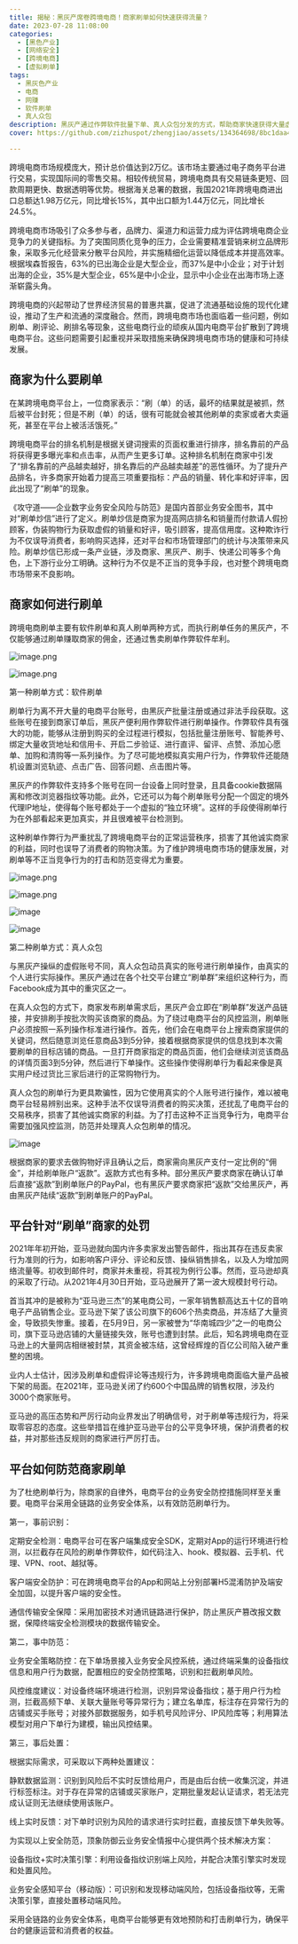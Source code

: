 ```yaml
---
title: 揭秘：黑灰产席卷跨境电商！商家刷单如何快速获得流量？
date: 2023-07-28 11:08:00
categories:
  - [黑色产业]
  - [网络安全]
  - [跨境电商]
  - [虚拟刷单]
tags:
  - 黑灰色产业
  - 电商
  - 网赚
  - 软件刷单
  - 真人众包
description: 黑灰产通过作弊软件批量下单、真人众包分发的方式，帮助商家快速获得大量虚假订单，推动商家的商铺快获得更多流量。厚此不仅误导消费者的购物决策，引发店铺不公平竞争，更严重影响平台的正常运营。
cover: https://github.com/zizhuspot/zhengjiao/assets/134364698/8bc1daa4-0bf3-4e8f-853d-452499ac59b1

---
```

跨境电商市场规模庞大，预计总价值达到2万亿。该市场主要通过电子商务平台进行交易，实现国际间的零售交易。相较传统贸易，跨境电商具有交易链条更短、回款周期更快、数据透明等优势。根据海关总署的数据，我国2021年跨境电商进出口总额达1.98万亿元，同比增长15%，其中出口额为1.44万亿元，同比增长24.5%。

跨境电商市场吸引了众多参与者，品牌力、渠道力和运营力成为评估跨境电商企业竞争力的关键指标。为了突围同质化竞争的压力，企业需要精准营销来树立品牌形象，采取多元化经营来分散平台风险，并实施精细化运营以降低成本并提高效率。根据埃森哲报告，63%的已出海企业是大型企业，而37%是中小企业；对于计划出海的企业，35%是大型企业，65%是中小企业，显示中小企业在出海市场上逐渐崭露头角。

跨境电商的兴起带动了世界经济贸易的普惠共赢，促进了流通基础设施的现代化建设，推动了生产和流通的深度融合。然而，跨境电商市场也面临着一些问题，例如刷单、刷评论、刷排名等现象，这些电商行业的顽疾从国内电商平台扩散到了跨境电商平台。这些问题需要引起重视并采取措施来确保跨境电商市场的健康和可持续发展。

## 商家为什么要刷单

在某跨境电商平台上，一位商家表示：“刷（单）的话，最坏的结果就是被抓，然后被平台封死；但是不刷（单）的话，很有可能就会被其他刷单的卖家或者大卖逼死，甚至在平台上被活活饿死。”

跨境电商平台的排名机制是根据关键词搜索的页面权重进行排序，排名靠前的产品将获得更多曝光率和点击率，从而产生更多订单。这种排名机制在商家中引发了“排名靠前的产品越卖越好，排名靠后的产品越卖越差”的恶性循环。为了提升产品排名，许多商家开始着力提高三项重要指标：产品的销量、转化率和好评率，因此出现了“刷单”的现象。

《攻守道——企业数字业务安全风险与防范》是国内首部业务安全图书，其中对“刷单炒信”进行了定义。刷单炒信是商家为提高网店排名和销量而付款请人假扮顾客，伪装购物行为获取虚假的销量和好评，吸引顾客，提高信用度。这种欺诈行为不仅误导消费者，影响购买选择，还对平台和市场管理部门的统计与决策带来风险。刷单炒信已形成一条产业链，涉及商家、黑灰产、刷手、快递公司等多个角色，上下游行业分工明确。这种行为不仅是不正当的竞争手段，也对整个跨境电商市场带来不良影响。

## 商家如何进行刷单

跨境电商刷单主要有软件刷单和真人刷单两种方式，而执行刷单任务的黑灰产，不仅能够通过刷单赚取商家的佣金，还通过售卖刷单作弊软件牟利。

![image.png](https://s2.loli.net/2023/07/28/aAMV5RjW9x8mh7C.png)

![image.png](https://s2.loli.net/2023/07/28/7MKDmbhQgEZGvw1.png)

第一种刷单方式：软件刷单

刷单行为离不开大量的电商平台账号，由黑灰产批量注册或通过非法手段获取。这些账号在接到商家订单后，黑灰产便利用作弊软件进行刷单操作。作弊软件具有强大的功能，能够从注册到购买的全过程进行模拟，包括批量注册账号、智能养号、绑定大量收货地址和信用卡、开启二步验证、进行直评、留评、点赞、添加心愿单、加购和清购等一系列操作。为了尽可能地模拟真实用户行为，作弊软件还能随机设置浏览轨迹、点击广告、回答问题、点击图片等。

黑灰产的作弊软件支持多个账号在同一台设备上同时登录，且具备cookie数据隔离和修改浏览器指纹等功能。此外，它还可以为每个刷单账号分配一个固定的境外代理IP地址，使得每个账号都处于一个虚拟的“独立环境”。这样的手段使得刷单行为在外部看起来更加真实，并且很难被平台检测到。

这种刷单作弊行为严重扰乱了跨境电商平台的正常运营秩序，损害了其他诚实商家的利益，同时也误导了消费者的购物决策。为了维护跨境电商市场的健康发展，对刷单等不正当竞争行为的打击和防范变得尤为重要。

![image.png](https://s2.loli.net/2023/07/28/aXZNBFjbAM5eGxg.png)

![image.png](https://s2.loli.net/2023/07/28/dGg3xSRjv56nsmZ.png)

![image](https://github.com/zizhuspot/zhengjiao/assets/134364698/a5fa14a4-8560-48fb-af5a-03677ee7abe2)

![image](https://github.com/zizhuspot/zhengjiao/assets/134364698/bc0df302-d94a-4315-9bc2-a67a8623342e)


第二种刷单方式：真人众包

与黑灰产操纵的虚假账号不同，真人众包动员真实的账号进行刷单操作，由真实的个人进行实际操作。黑灰产通过在各个社交平台建立“刷单群”来组织这种行为，而Facebook成为其中的重灾区之一。

在真人众包的方式下，商家发布刷单需求后，黑灰产会立即在“刷单群”发送产品链接，并安排刷手按批次购买该商家的商品。为了绕过电商平台的风控监测，刷单账户必须按照一系列操作标准进行操作。首先，他们会在电商平台上搜索商家提供的关键词，然后随意浏览任意商品3到5分钟，接着根据商家提供的信息找到本次需要刷单的目标店铺的商品。一旦打开商家指定的商品页面，他们会继续浏览该商品的详情页面3到5分钟，然后进行下单操作。这些操作使得刷单行为看起来像是真实用户经过货比三家后进行的正常购物行为。

真人众包的刷单行为更具欺骗性，因为它使用真实的个人账号进行操作，难以被电商平台轻易辨别出来。这种手法不仅误导消费者的购买决策，还扰乱了电商平台的交易秩序，损害了其他诚实商家的利益。为了打击这种不正当竞争行为，电商平台需要加强风控监测，防范并处理真人众包刷单的情况。

![image](https://github.com/zizhuspot/zhengjiao/assets/134364698/27e507b4-7d57-4f37-a70c-c7ed694b6735)

根据商家的要求去做购物好评且确认之后，商家需向黑灰产支付一定比例的“佣金”，并给刷单账户“返款”。返款方式也有多种。部分黑灰产要求商家在确认订单后直接“返款”到刷单账户的PayPal，也有黑灰产要求商家把“返款”交给黑灰产，再由黑灰产陆续“返款”到刷单账户的PayPal。

## 平台针对“刷单”商家的处罚

2021年年初开始，亚马逊就向国内许多卖家发出警告邮件，指出其存在违反卖家行为准则的行为，如影响客户评分、评论和反馈、操纵销售排名，以及人为增加网络流量等。初收到邮件时，商家并未重视，将其视为例行公事。然而，亚马逊却真的采取了行动。从2021年4月30日开始，亚马逊展开了第一波大规模封号行动。

首当其冲的是被称为“亚马逊三杰”的某电商公司，一家年销售额高达五十亿的音响电子产品销售企业。亚马逊下架了该公司旗下的606个热卖商品，并冻结了大量资金，导致损失惨重。接着，在5月9日，另一家被誉为“华南城四少”之一的电商公司，旗下亚马逊店铺的大量链接失效，账号也遭到封禁。此后，知名跨境电商在亚马逊上的大量网店相继被封禁，其资金被冻结，这曾经辉煌的百亿公司陷入破产重整的困境。

业内人士估计，因涉及刷单和虚假评论等违规行为，许多跨境电商面临大量产品被下架的局面。在2021年，亚马逊关闭了约600个中国品牌的销售权限，涉及约3000个商家账号。

亚马逊的高压态势和严厉行动向业界发出了明确信号，对于刷单等违规行为，将采取零容忍的态度。这些举措旨在维护亚马逊平台的公平竞争环境，保护消费者的权益，并对那些违反规则的商家进行严厉打击。

## 平台如何防范商家刷单
为了杜绝刷单行为，除商家的自律外，电商平台的业务安全防控措施同样至关重要。电商平台采用全链路的业务安全体系，以有效防范刷单行为。

第一，事前识别：

定期安全检测：电商平台可在客户端集成安全SDK，定期对App的运行环境进行检测，以拦截存在风险的刷单作弊软件，如代码注入、hook、模拟器、云手机、代理、VPN、root、越狱等。

客户端安全防护：可在跨境电商平台的App和网站上分别部署H5混淆防护及端安全加固，以提升客户端的安全性。

通信传输安全保障：采用加密技术对通讯链路进行保护，防止黑灰产篡改报文数据，保障终端安全检测模块的数据传输安全。

第二，事中防范：

业务安全策略防控：在下单场景接入业务安全风控系统，通过终端采集的设备指纹信息和用户行为数据，配置相应的安全防控策略，识别和拦截刷单风险。

风控维度建议：对设备终端环境进行检测，识别异常设备指纹；基于用户行为检测，拦截高频下单、关联大量账号等异常行为；建立名单库，标注存在异常行为的店铺或买手账号；对接外部数据服务，如手机号风险评分、IP风险库等；利用算法模型对用户下单行为建模，输出风控结果。

第三，事后处置：

根据实际需求，可采取以下两种处置建议：

静默数据监测：识别到风险后不实时反馈给用户，而是由后台统一收集沉淀，并进行标签标注。对于存在异常的店铺或买家账户，定期批量发起认证请求，若无法完成认证则无法继续使用该账户。

线上实时反馈：对下单时识别为风险的请求进行实时拦截，直接反馈下单失败等。

为实现以上安全防范，顶象防御云业务安全情报中心提供两个技术解决方案：

设备指纹+实时决策引擎：利用设备指纹识别端上风险，并配合决策引擎实时发现和处置风险。

业务安全感知平台（移动版）：可识别和发现移动端风险，包括设备指纹等，无需决策引擎，直接处置移动端风险。

采用全链路的业务安全体系，电商平台能够更有效地预防和打击刷单行为，确保平台的健康运营和消费者的权益。
